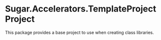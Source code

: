 # Sugar.Accelerators.TemplateProjectProject

This package provides a base project to use when creating class libraries.
